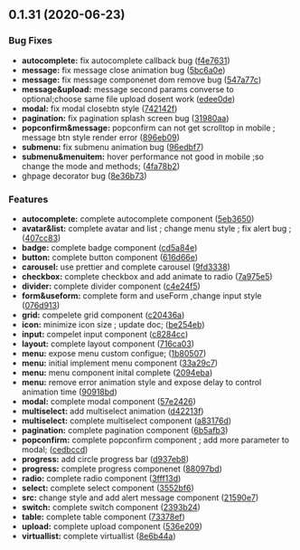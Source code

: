 ## 0.1.31 (2020-06-23)


### Bug Fixes

* **autocomplete:** fix autocomplete callback bug ([f4e7631](https://github.com/yehuozhili/bigbear-ui/commit/f4e76311cfb3bdf3ef012b7d0a16f5e3f6c4bc79))
* **message:** fix message close animation bug ([5bc6a0e](https://github.com/yehuozhili/bigbear-ui/commit/5bc6a0e783aca534d1ddbc3d2b52d52377dc54f2))
* **message:** fix message componenet dom remove bug ([547a77c](https://github.com/yehuozhili/bigbear-ui/commit/547a77cc5c0bc9df9fae5ebc354847472ac45f34))
* **message&upload:** message second params converse to optional;choose same file upload dosent work ([edee0de](https://github.com/yehuozhili/bigbear-ui/commit/edee0de26748e2ffbd167f8f5cc7f398a3c761eb))
* **modal:** fix modal closebtn style ([742142f](https://github.com/yehuozhili/bigbear-ui/commit/742142f0e1a25f54f272b78951035a3d3af5692d))
* **pagination:** fix pagination splash screen bug ([31980aa](https://github.com/yehuozhili/bigbear-ui/commit/31980aaf84cabf91e98dab10c3b9cb4916ff74d1))
* **popconfirm&message:** popconfirm can not get scrolltop in mobile ; message btn style render error ([896eb09](https://github.com/yehuozhili/bigbear-ui/commit/896eb0933eeffa08ba98e5c1192b866895f27cd3))
* **submenu:** fix submenu animation bug ([96edbf7](https://github.com/yehuozhili/bigbear-ui/commit/96edbf78f2babdc7199a6de8f5c4a1ddbac4c2d5))
* **submenu&menuitem:** hover performance not good in mobile ;so change the mode and methods; ([4fa78b2](https://github.com/yehuozhili/bigbear-ui/commit/4fa78b24fe0111d4ea79f16220c317c471308ecc))
* ghpage decorator bug ([8e36b73](https://github.com/yehuozhili/bigbear-ui/commit/8e36b7308635b7a4bf9278b7996b9cab8279b1fe))


### Features

* **autocomplete:** complete autocomplete component ([5eb3650](https://github.com/yehuozhili/bigbear-ui/commit/5eb36500c4bed975dc73fba0c144675afaa0328a))
* **avatar&list:** complete avatar and list ; change menu style ; fix alert bug ; ([407cc83](https://github.com/yehuozhili/bigbear-ui/commit/407cc830d62a6a710493f53d58e7ca93264faf16))
* **badge:** complete badge component ([cd5a84e](https://github.com/yehuozhili/bigbear-ui/commit/cd5a84eb6df426e1a8cb0fd499bbccc12b25648f))
* **button:** complete button component ([616d66e](https://github.com/yehuozhili/bigbear-ui/commit/616d66e66751d0a5a403f5ec93a377cee63fb8b2))
* **carousel:** use prettier and complete carousel ([9fd3338](https://github.com/yehuozhili/bigbear-ui/commit/9fd3338d0c1b430e29c8bf0c5ace3953c28d05c3))
* **checkbox:** complete checkbox and add animate to radio ([7a975e5](https://github.com/yehuozhili/bigbear-ui/commit/7a975e520de9b01c10ece3d967328ee3c4f76f8a))
* **divider:** complete divider component ([c4e24f5](https://github.com/yehuozhili/bigbear-ui/commit/c4e24f586f1e5e781f48515eb7c31e8859d49466))
* **form&useform:** complete form and useForm ,change input style ([076d913](https://github.com/yehuozhili/bigbear-ui/commit/076d9136290521fa45f40c283fe38e92f72190de))
* **grid:** compelete grid component ([c20436a](https://github.com/yehuozhili/bigbear-ui/commit/c20436a549e2dbe8a35a04c81035e2d6b4ab07b2))
* **icon:** minimize icon size ; update doc; ([be254eb](https://github.com/yehuozhili/bigbear-ui/commit/be254eb199ea2519ad1a3b2bc66c9e752ec23c16))
* **input:** compelet input component ([c8284cc](https://github.com/yehuozhili/bigbear-ui/commit/c8284cc6138aa882fd4873674dfb3616b6b7b791))
* **layout:** complete layout component ([716ca03](https://github.com/yehuozhili/bigbear-ui/commit/716ca03ed50d5ad965835bfacb4e6609c5212b14))
* **menu:** expose menu custom configue; ([1b80507](https://github.com/yehuozhili/bigbear-ui/commit/1b80507ef3b10c71af6136b4b1d09138a9183e29))
* **menu:** initial implement menu component ([33a29c7](https://github.com/yehuozhili/bigbear-ui/commit/33a29c77471183a3fcb14ddf742e351576c8d3b0))
* **menu:** menu component inital complete ([2094eba](https://github.com/yehuozhili/bigbear-ui/commit/2094eba806ead1cb7ea03b8f9aaef9163fe9c0a4))
* **menu:** remove error animation style and expose delay to control animation time ([90918bd](https://github.com/yehuozhili/bigbear-ui/commit/90918bd5984db49baff5798ac58a1304f83fe898))
* **modal:** complete modal component ([57e2426](https://github.com/yehuozhili/bigbear-ui/commit/57e2426c8bb444c40a3e95f8ce3da3c5f8c2f00d))
* **multiselect:** add multiselect animation ([d42213f](https://github.com/yehuozhili/bigbear-ui/commit/d42213ff5fa5dbfe3249a766105fbb42536337e5))
* **multiselect:** complete multiselect component ([a83176d](https://github.com/yehuozhili/bigbear-ui/commit/a83176df79926f979e47ebe4bb578b2360bbee14))
* **pagination:** complete pagination component ([6b5afb3](https://github.com/yehuozhili/bigbear-ui/commit/6b5afb36c9a905adc41cb90c7822ac71a9dc2480))
* **popconfirm:** complete popconfirm component ; add more parameter to modal; ([cedbccd](https://github.com/yehuozhili/bigbear-ui/commit/cedbccdeb2c9294d7de55050ff33a891380046d1))
* **progress:** add circle progress bar ([d937eb8](https://github.com/yehuozhili/bigbear-ui/commit/d937eb81d8cae67993f4ec96826394b50949bca2))
* **progress:** complete progress componenet ([88097bd](https://github.com/yehuozhili/bigbear-ui/commit/88097bd01328917fc8b70b78e38a429525de1baa))
* **radio:** complete radio component ([3fff13d](https://github.com/yehuozhili/bigbear-ui/commit/3fff13d5723327e28b785ed51855abfa05e2eccb))
* **select:** complete select component ([3552bf6](https://github.com/yehuozhili/bigbear-ui/commit/3552bf63a9afff5d78d55f8824ba546e64508b57))
* **src:** change style and add alert message component ([21590e7](https://github.com/yehuozhili/bigbear-ui/commit/21590e7ea989c9c2f685a791dcfc26b3cd0239f2))
* **switch:** complete switch component ([2393b24](https://github.com/yehuozhili/bigbear-ui/commit/2393b242efb6c3b769d8c9e70d9071c946b8cf3e))
* **table:** complete table component ([73378ef](https://github.com/yehuozhili/bigbear-ui/commit/73378ef5a08a5735b4f53749e9a45c7fc804baa9))
* **upload:** complete upload component ([536e209](https://github.com/yehuozhili/bigbear-ui/commit/536e2097d8b8a0c92b72e2ecb2839041243491e6))
* **virtuallist:** complete virtuallist ([8e6b44a](https://github.com/yehuozhili/bigbear-ui/commit/8e6b44a0b9d2ed3d6478d8da6a93f843dc1439c5))




